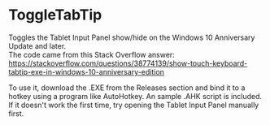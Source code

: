 # ToggleTabTip
Toggles the Tablet Input Panel show/hide on the Windows 10 Anniversary Update and later.  
The code came from this Stack Overflow answer: https://stackoverflow.com/questions/38774139/show-touch-keyboard-tabtip-exe-in-windows-10-anniversary-edition

To use it, download the .EXE from the Releases section and bind it to a hotkey using a program like AutoHotkey. An sample .AHK script is included. If it doesn't work the first time, try opening the Tablet Input Panel manually first.
